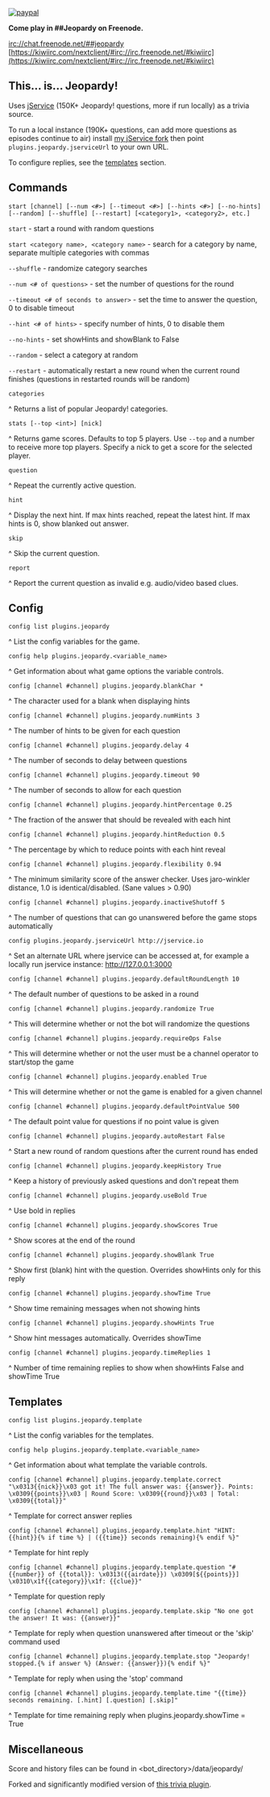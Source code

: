 [![paypal](https://www.paypalobjects.com/en_US/i/btn/btn_donateCC_LG.gif)](https://www.paypal.com/cgi-bin/webscr?cmd=_s-xclick&hosted_button_id=T8E56M6SP9JH2)

**Come play in ##Jeopardy on Freenode.**

[irc://chat.freenode.net/##jeopardy](irc://chat.freenode.net/##jeopardy)</br>
[https://kiwiirc.com/nextclient/#irc://irc.freenode.net/#kiwiirc](https://kiwiirc.com/nextclient/#irc://irc.freenode.net/#kiwiirc)


## This... is... Jeopardy!

Uses [jService](http://jservice.io) (150K+ Jeopardy! questions, more if run locally) as a trivia source.

To run a local instance (190K+ questions, can add more questions as episodes continue to air) install [my jService fork](https://github.com/oddluck/jService) then point `plugins.jeopardy.jserviceUrl` to your own URL.

To configure replies, see the [templates](#templates) section.


## Commands

```
start [channel] [--num <#>] [--timeout <#>] [--hints <#>] [--no-hints] [--random] [--shuffle] [--restart] [<category1>, <category2>, etc.]
```
`start` - start a round with random questions

`start <category name>, <category name>` - search for a category by name, separate multiple categories with commas

`--shuffle` - randomize category searches

`--num <# of questions>` - set the number of questions for the round

`--timeout <# of seconds to answer>` - set the time to answer the question, 0 to disable timeout

`--hint <# of hints>` - specify number of hints, 0 to disable them

`--no-hints` - set showHints and showBlank to False

`--random` - select a category at random

`--restart` - automatically restart a new round when the current round finishes (questions in restarted rounds will be random)

```
categories
```
^ Returns a list of popular Jeopardy! categories.

```
stats [--top <int>] [nick]
```
^ Returns game scores. Defaults to top 5 players. Use `--top` and a number to receive more top players. Specify a nick to get a score for the selected player.

```
question
```
^ Repeat the currently active question.

```
hint
```
^ Display the next hint. If max hints reached, repeat the latest hint. If max hints is 0, show blanked out answer.

```
skip
```
^ Skip the current question.

```
report
```
^ Report the current question as invalid e.g. audio/video based clues.


## Config

```
config list plugins.jeopardy
```
^ List the config variables for the game.

```
config help plugins.jeopardy.<variable_name>
```
^ Get information about what game options the variable controls.

```
config [channel #channel] plugins.jeopardy.blankChar *
```
^ The character used for a blank when displaying hints

```
config [channel #channel] plugins.jeopardy.numHints 3
```
^ The number of hints to be given for each question

```
config [channel #channel] plugins.jeopardy.delay 4
```
^ The number of seconds to delay between questions

```
config [channel #channel] plugins.jeopardy.timeout 90
```
^ The number of seconds to allow for each question

```
config [channel #channel] plugins.jeopardy.hintPercentage 0.25
```
^ The fraction of the answer that should be revealed with each hint

```
config [channel #channel] plugins.jeopardy.hintReduction 0.5
```
^ The percentage by which to reduce points with each hint reveal

```
config [channel #channel] plugins.jeopardy.flexibility 0.94
```
^ The minimum similarity score of the answer checker. Uses jaro-winkler distance, 1.0 is identical/disabled. (Sane values > 0.90)

```
config [channel #channel] plugins.jeopardy.inactiveShutoff 5
```
^ The number of questions that can go unanswered before the game stops automatically

```
config plugins.jeopardy.jserviceUrl http://jservice.io
```
^ Set an alternate URL where jservice can be accessed at, for example a locally run jservice instance: http://127.0.0.1:3000

```
config [channel #channel] plugins.jeopardy.defaultRoundLength 10
```
^ The default number of questions to be asked in a round

```
config [channel #channel] plugins.jeopardy.randomize True
```
^ This will determine whether or not the bot will randomize the questions

```
config [channel #channel] plugins.jeopardy.requireOps False
```
^ This will determine whether or not the user must be a channel operator to start/stop the game

```
config [channel #channel] plugins.jeopardy.enabled True
```
^ This will determine whether or not the game is enabled for a given channel

```
config [channel #channel] plugins.jeopardy.defaultPointValue 500
```
^ The default point value for questions if no point value is given

```
config [channel #channel] plugins.jeopardy.autoRestart False
```
^ Start a new round of random questions after the current round has ended

```
config [channel #channel] plugins.jeopardy.keepHistory True
```
^ Keep a history of previously asked questions and don't repeat them

```
config [channel #channel] plugins.jeopardy.useBold True
```
^ Use bold in replies

```
config [channel #channel] plugins.jeopardy.showScores True
```
^ Show scores at the end of the round

```
config [channel #channel] plugins.jeopardy.showBlank True
```
^ Show first (blank) hint with the question. Overrides showHints only for this reply

```
config [channel #channel] plugins.jeopardy.showTime True
```
^ Show time remaining messages when not showing hints

```
config [channel #channel] plugins.jeopardy.showHints True
```
^ Show hint messages automatically. Overrides showTime

```
config [channel #channel] plugins.jeopardy.timeReplies 1
```
^ Number of time remaining replies to show when showHints False and showTime True


## Templates

```
config list plugins.jeopardy.template
```
^ List the config variables for the templates.

```
config help plugins.jeopardy.template.<variable_name>
```
^ Get information about what template the variable controls.

```
config [channel #channel] plugins.jeopardy.template.correct "\x0313{{nick}}\x03 got it! The full answer was: {{answer}}. Points: \x0309{{points}}\x03 | Round Score: \x0309{{round}}\x03 | Total: \x0309{{total}}"
```
^ Template for correct answer replies

```
config [channel #channel] plugins.jeopardy.template.hint "HINT: {{hint}}{% if time %} | ({{time}} seconds remaining){% endif %}"
```
^ Template for hint reply

```
config [channel #channel] plugins.jeopardy.template.question "#{{number}} of {{total}}: \x0313({{airdate}}) \x0309[${{points}}] \x0310\x1f{{category}}\x1f: {{clue}}"
```
^ Template for question reply

```
config [channel #channel] plugins.jeopardy.template.skip "No one got the answer! It was: {{answer}}"
```
^ Template for reply when question unanswered after timeout or the 'skip' command used

```
config [channel #channel] plugins.jeopardy.template.stop "Jeopardy! stopped.{% if answer %} (Answer: {{answer}}){% endif %}"
```
^ Template for reply when using the 'stop' command

```
config [channel #channel] plugins.jeopardy.template.time "{{time}} seconds remaining. [.hint] [.question] [.skip]"
```
^ Template for time remaining reply when plugins.jeopardy.showTime = True



## Miscellaneous

Score and history files can be found in <bot_directory>/data/jeopardy/

Forked and significantly modified version of [this trivia plugin](https://github.com/ProgVal/Supybot-plugins/tree/master/Trivia).
